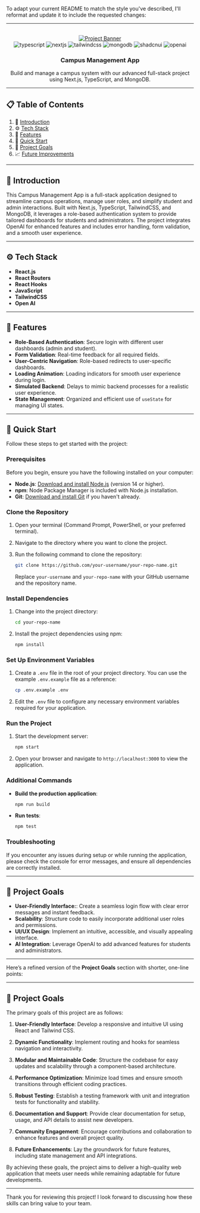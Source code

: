 To adapt your current README to match the style you've described, I'll reformat and update it to include the requested changes:

---

<div align="center">
  <br />
    <a href="https://github.com/your-github-username/campus-management-app" target="_blank">
      <img src="https://github.com/user-attachments/assets/769882e6-bae6-4932-a117-829cf34f809f" alt="Project Banner" />
    </a>
  <br />

  <div>
    <img src="https://img.shields.io/badge/-TypeScript-black?style=for-the-badge&logoColor=white&logo=typescript&color=3178C6" alt="typescript" />
    <img src="https://img.shields.io/badge/-Next_JS-black?style=for-the-badge&logoColor=white&logo=nextdotjs&color=000000" alt="nextjs" />
    <img src="https://img.shields.io/badge/-Tailwind_CSS-black?style=for-the-badge&logoColor=white&logo=tailwindcss&color=06B6D4" alt="tailwindcss" />
    <img src="https://img.shields.io/badge/-MongoDB-black?style=for-the-badge&logoColor=white&logo=mongodb&color=47A248" alt="mongodb" />
    <img src="https://img.shields.io/badge/-ShadCN_UI-black?style=for-the-badge&logoColor=white&logo=shadcnui&color=000000" alt="shadcnui" />
    <img src="https://img.shields.io/badge/-Open_AI-black?style=for-the-badge&logoColor=white&logo=openai&color=412991" alt="openai" />
  </div>

  <h3 align="center">Campus Management App</h3>

   <div align="center">
     Build and manage a campus system with our advanced full-stack project using Next.js, TypeScript, and MongoDB.
    </div>
</div>

---

## 📋 Table of Contents

1. 🤖 [Introduction](#introduction)
2. ⚙️ [Tech Stack](#tech-stack)
3. 🔋 [Features](#features)
4. 🤸 [Quick Start](#quick-start)
5. 🔗 [Project Goals](#project-goals)
6. 📈 [Future Improvements](#future-improvements)

---

## <a name="introduction">🤖 Introduction</a>

This Campus Management App is a full-stack application designed to streamline campus operations, manage user roles, and simplify student and admin interactions. Built with Next.js, TypeScript, TailwindCSS, and MongoDB, it leverages a role-based authentication system to provide tailored dashboards for students and administrators. The project integrates OpenAI for enhanced features and includes error handling, form validation, and a smooth user experience.

---

## <a name="tech-stack">⚙️ Tech Stack</a>

- **React.js**
- **React Routers**
- **React Hooks**
- **JavaScript**
- **TailwindCSS**
- **Open AI**

---

## <a name="features">🔋 Features</a>

- **Role-Based Authentication**: Secure login with different user dashboards (admin and student).
- **Form Validation**: Real-time feedback for all required fields.
- **User-Centric Navigation**: Role-based redirects to user-specific dashboards.
- **Loading Animation**: Loading indicators for smooth user experience during login.
- **Simulated Backend**: Delays to mimic backend processes for a realistic user experience.
- **State Management**: Organized and efficient use of `useState` for managing UI states.

---

## <a name="quick-start">🚀 Quick Start</a>

Follow these steps to get started with the project:

### Prerequisites

Before you begin, ensure you have the following installed on your computer:

- **Node.js**: [Download and install Node.js](https://nodejs.org/) (version 14 or higher).
- **npm**: Node Package Manager is included with Node.js installation.
- **Git**: [Download and install Git](https://git-scm.com/) if you haven't already.

### Clone the Repository

1. Open your terminal (Command Prompt, PowerShell, or your preferred terminal).
2. Navigate to the directory where you want to clone the project.
3. Run the following command to clone the repository:

   ```bash
   git clone https://github.com/your-username/your-repo-name.git
   ```

   Replace `your-username` and `your-repo-name` with your GitHub username and the repository name.

### Install Dependencies

1. Change into the project directory:

   ```bash
   cd your-repo-name
   ```

2. Install the project dependencies using npm:

   ```bash
   npm install
   ```

### Set Up Environment Variables

1. Create a `.env` file in the root of your project directory. You can use the example `.env.example` file as a reference:

   ```bash
   cp .env.example .env
   ```

2. Edit the `.env` file to configure any necessary environment variables required for your application.

### Run the Project

1. Start the development server:

   ```bash
   npm start
   ```

2. Open your browser and navigate to `http://localhost:3000` to view the application.

### Additional Commands

- **Build the production application**:

  ```bash
  npm run build
  ```

- **Run tests**:

  ```bash
  npm test
  ```

### Troubleshooting

If you encounter any issues during setup or while running the application, please check the console for error messages, and ensure all dependencies are correctly installed.

---

## <a name="project-goals">🔗 Project Goals</a>

- **User-Friendly Interface:**: Create a seamless login flow with clear error messages and instant feedback.
- **Scalability**: Structure code to easily incorporate additional user roles and permissions.
- **UI/UX Design**: Implement an intuitive, accessible, and visually appealing interface.
- **AI Integration**: Leverage OpenAI to add advanced features for students and administrators.

---

Here’s a refined version of the **Project Goals** section with shorter, one-line points:

---

## <a name="project-goals">🎯 Project Goals</a>

The primary goals of this project are as follows:

1. **User-Friendly Interface**: Develop a responsive and intuitive UI using React and Tailwind CSS.

2. **Dynamic Functionality**: Implement routing and hooks for seamless navigation and interactivity.

3. **Modular and Maintainable Code**: Structure the codebase for easy updates and scalability through a component-based architecture.

4. **Performance Optimization**: Minimize load times and ensure smooth transitions through efficient coding practices.

5. **Robust Testing**: Establish a testing framework with unit and integration tests for functionality and stability.

6. **Documentation and Support**: Provide clear documentation for setup, usage, and API details to assist new developers.

7. **Community Engagement**: Encourage contributions and collaboration to enhance features and overall project quality.

8. **Future Enhancements**: Lay the groundwork for future features, including state management and API integrations.

By achieving these goals, the project aims to deliver a high-quality web application that meets user needs while remaining adaptable for future developments.

--- 

Thank you for reviewing this project! I look forward to discussing how these skills can bring value to your team.
